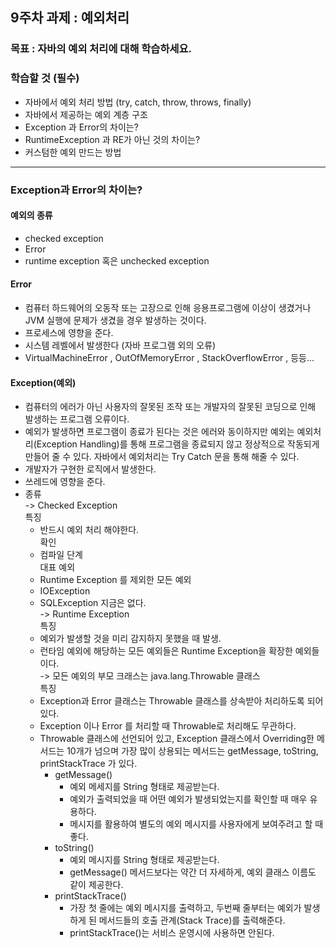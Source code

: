 ## 9주차 과제 : 예외처리   

### 목표 : 자바의 예외 처리에 대해 학습하세요.   

### 학습할 것 (필수)   
* 자바에서 예외 처리 방법 (try, catch, throw, throws, finally)   
* 자바에서 제공하는 예외 계층 구조   
* Exception 과 Error의 차이는?   
* RuntimeException 과 RE가 아닌 것의 차이는?   
* 커스텀한 예외 만드는 방법   

-------------------------

### Exception과 Error의 차이는?   

#### 예외의 종류   
* checked exception   
* Error   
* runtime exception 혹은 unchecked exception   

#### Error   
* 컴퓨터 하드웨어의 오동작 또는 고장으로 인해 응용프로그램에 이상이 생겼거나 JVM 실행에 문제가 생겼을 경우 발생하는 것이다.   
* 프로세스에 영향을 준다.   
* 시스템 레벨에서 발생한다 (자바 프로그램 외의 오류)   
* VirtualMachineError , OutOfMemoryError , StackOverflowError , 등등...   

#### Exception(예외)   
* 컴퓨터의 에러가 아닌 사용자의 잘못된 조작 또는 개발자의 잘못된 코딩으로 인해 발생하는 프로그램 오류이다.   
* 예외가 발생하면 프로그램이 종료가 된다는 것은 에러와 동이하지만 예외는 예외처리(Exception Handling)를 통해 프로그램을 
종료되지 않고 정상적으로 작동되게 만들어 줄 수 있다. 자바에서 예외처리는 Try Catch 문을 통해 해줄 수 있다.   
* 개발자가 구현한 로직에서 발생한다.   
* 쓰레드에 영향을 준다.   
* 종류    
-> Checked Exception    
    특징    
    * 반드시 예외 처리 해야한다.   
    확인   
    * 컴파일 단계   
    대표 예외   
    * Runtime Exception 를 제외한 모든 예외   
    * IOException   
    * SQLException 지금은 없다.  
-> Runtime Exception   
    특징   
    * 예외가 발생할 것을 미리 감지하지 못했을 때 발생.   
    * 런타임 예외에 해당하는 모든 예외들은 Runtime Exception을 확장한 예외들이다.   
-> 모든 예외의 부모 크래스는 java.lang.Throwable 클래스   
    특징   
    * Exception과 Error 클래스는 Throwable 클래스를 상속받아 처리하도록 되어 있다.   
    * Exception 이나 Error 를 처리할 때 Throwable로 처리해도 무관하다.   
    * Throwable 클래스에 선언되어 있고, Exception 클래스에서 Overriding한 메서드는 10개가 넘으며 가장 많이 상용되는 메서드는 getMessage, toString, printStackTrace 가 있다.   
        + getMessage()    
            - 예외 메세지를 String 형태로 제공받는다.   
            - 예외가 출력되었을 때 어떤 예외가 발생되었는지를 확인할 때 매우 유용하다.   
            - 메시지를 활용하여 별도의 예외 메시지를 사용자에게 보여주려고 할 때 좋다.   
        + toString()   
            - 예외 메시지를 String 형태로 제공받는다.   
            - getMessage() 메서드보다는 약간 더 자세하게, 예외 클래스 이름도 같이 제공한다.   
        + printStackTrace()   
            - 가장 첫 줄에는 예외 메시지를 출력하고, 두번째 줄부터는 예외가 발생하게 된 메서드들의 호출 관계(Stack Trace)를 출력해준다.   
            - printStackTrace()는 서비스 운영시에 사용하면 안된다.   
